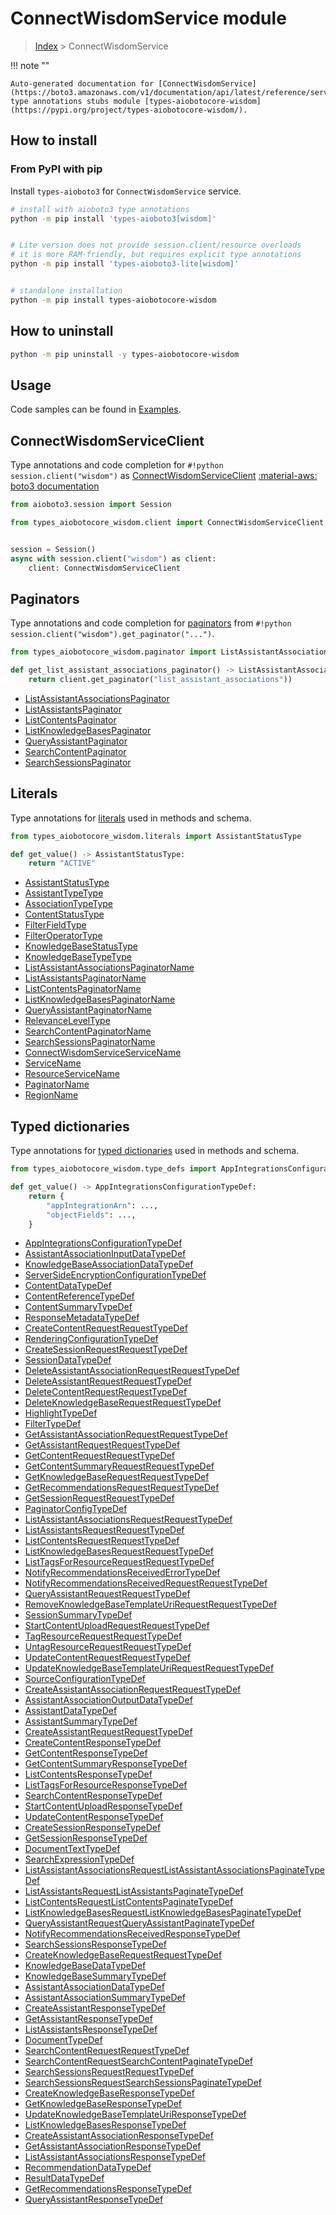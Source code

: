 # ConnectWisdomService module

> [Index](../README.md) > ConnectWisdomService


!!! note ""

    Auto-generated documentation for [ConnectWisdomService](https://boto3.amazonaws.com/v1/documentation/api/latest/reference/services/wisdom.html#ConnectWisdomService)
    type annotations stubs module [types-aiobotocore-wisdom](https://pypi.org/project/types-aiobotocore-wisdom/).

## How to install



### From PyPI with pip

Install `types-aioboto3` for `ConnectWisdomService` service.

```bash
# install with aioboto3 type annotations
python -m pip install 'types-aioboto3[wisdom]'


# Lite version does not provide session.client/resource overloads
# it is more RAM-friendly, but requires explicit type annotations
python -m pip install 'types-aioboto3-lite[wisdom]'


# standalone installation
python -m pip install types-aiobotocore-wisdom
```



## How to uninstall

```bash
python -m pip uninstall -y types-aiobotocore-wisdom
```

## Usage

Code samples can be found in [Examples](./usage.md).

## ConnectWisdomServiceClient

Type annotations and code completion for  `#!python session.client("wisdom")` as [ConnectWisdomServiceClient](./client.md)
[:material-aws: boto3 documentation](https://boto3.amazonaws.com/v1/documentation/api/latest/reference/services/wisdom.html#ConnectWisdomService.Client)

```python title="Usage example"
from aioboto3.session import Session

from types_aiobotocore_wisdom.client import ConnectWisdomServiceClient


session = Session()
async with session.client("wisdom") as client:
    client: ConnectWisdomServiceClient
```


## Paginators

Type annotations and code completion for
[paginators](./paginators.md)
from `#!python session.client("wisdom").get_paginator("...")`.

```python title="Usage example"
from types_aiobotocore_wisdom.paginator import ListAssistantAssociationsPaginator

def get_list_assistant_associations_paginator() -> ListAssistantAssociationsPaginator:
    return client.get_paginator("list_assistant_associations"))
```

- [ListAssistantAssociationsPaginator](./paginators.md#listassistantassociationspaginator)
- [ListAssistantsPaginator](./paginators.md#listassistantspaginator)
- [ListContentsPaginator](./paginators.md#listcontentspaginator)
- [ListKnowledgeBasesPaginator](./paginators.md#listknowledgebasespaginator)
- [QueryAssistantPaginator](./paginators.md#queryassistantpaginator)
- [SearchContentPaginator](./paginators.md#searchcontentpaginator)
- [SearchSessionsPaginator](./paginators.md#searchsessionspaginator)








## Literals

Type annotations for [literals](./literals.md) used in methods and schema.

```python title="Usage example"
from types_aiobotocore_wisdom.literals import AssistantStatusType

def get_value() -> AssistantStatusType:
    return "ACTIVE"
```

- [AssistantStatusType](./literals.md#assistantstatustype)
- [AssistantTypeType](./literals.md#assistanttypetype)
- [AssociationTypeType](./literals.md#associationtypetype)
- [ContentStatusType](./literals.md#contentstatustype)
- [FilterFieldType](./literals.md#filterfieldtype)
- [FilterOperatorType](./literals.md#filteroperatortype)
- [KnowledgeBaseStatusType](./literals.md#knowledgebasestatustype)
- [KnowledgeBaseTypeType](./literals.md#knowledgebasetypetype)
- [ListAssistantAssociationsPaginatorName](./literals.md#listassistantassociationspaginatorname)
- [ListAssistantsPaginatorName](./literals.md#listassistantspaginatorname)
- [ListContentsPaginatorName](./literals.md#listcontentspaginatorname)
- [ListKnowledgeBasesPaginatorName](./literals.md#listknowledgebasespaginatorname)
- [QueryAssistantPaginatorName](./literals.md#queryassistantpaginatorname)
- [RelevanceLevelType](./literals.md#relevanceleveltype)
- [SearchContentPaginatorName](./literals.md#searchcontentpaginatorname)
- [SearchSessionsPaginatorName](./literals.md#searchsessionspaginatorname)
- [ConnectWisdomServiceServiceName](./literals.md#connectwisdomserviceservicename)
- [ServiceName](./literals.md#servicename)
- [ResourceServiceName](./literals.md#resourceservicename)
- [PaginatorName](./literals.md#paginatorname)
- [RegionName](./literals.md#regionname)




## Typed dictionaries

Type annotations for [typed dictionaries](./type_defs.md) used in methods and schema.

```python title="Usage example"
from types_aiobotocore_wisdom.type_defs import AppIntegrationsConfigurationTypeDef

def get_value() -> AppIntegrationsConfigurationTypeDef:
    return {
        "appIntegrationArn": ...,
        "objectFields": ...,
    }
```

- [AppIntegrationsConfigurationTypeDef](./type_defs.md#appintegrationsconfigurationtypedef)
- [AssistantAssociationInputDataTypeDef](./type_defs.md#assistantassociationinputdatatypedef)
- [KnowledgeBaseAssociationDataTypeDef](./type_defs.md#knowledgebaseassociationdatatypedef)
- [ServerSideEncryptionConfigurationTypeDef](./type_defs.md#serversideencryptionconfigurationtypedef)
- [ContentDataTypeDef](./type_defs.md#contentdatatypedef)
- [ContentReferenceTypeDef](./type_defs.md#contentreferencetypedef)
- [ContentSummaryTypeDef](./type_defs.md#contentsummarytypedef)
- [ResponseMetadataTypeDef](./type_defs.md#responsemetadatatypedef)
- [CreateContentRequestRequestTypeDef](./type_defs.md#createcontentrequestrequesttypedef)
- [RenderingConfigurationTypeDef](./type_defs.md#renderingconfigurationtypedef)
- [CreateSessionRequestRequestTypeDef](./type_defs.md#createsessionrequestrequesttypedef)
- [SessionDataTypeDef](./type_defs.md#sessiondatatypedef)
- [DeleteAssistantAssociationRequestRequestTypeDef](./type_defs.md#deleteassistantassociationrequestrequesttypedef)
- [DeleteAssistantRequestRequestTypeDef](./type_defs.md#deleteassistantrequestrequesttypedef)
- [DeleteContentRequestRequestTypeDef](./type_defs.md#deletecontentrequestrequesttypedef)
- [DeleteKnowledgeBaseRequestRequestTypeDef](./type_defs.md#deleteknowledgebaserequestrequesttypedef)
- [HighlightTypeDef](./type_defs.md#highlighttypedef)
- [FilterTypeDef](./type_defs.md#filtertypedef)
- [GetAssistantAssociationRequestRequestTypeDef](./type_defs.md#getassistantassociationrequestrequesttypedef)
- [GetAssistantRequestRequestTypeDef](./type_defs.md#getassistantrequestrequesttypedef)
- [GetContentRequestRequestTypeDef](./type_defs.md#getcontentrequestrequesttypedef)
- [GetContentSummaryRequestRequestTypeDef](./type_defs.md#getcontentsummaryrequestrequesttypedef)
- [GetKnowledgeBaseRequestRequestTypeDef](./type_defs.md#getknowledgebaserequestrequesttypedef)
- [GetRecommendationsRequestRequestTypeDef](./type_defs.md#getrecommendationsrequestrequesttypedef)
- [GetSessionRequestRequestTypeDef](./type_defs.md#getsessionrequestrequesttypedef)
- [PaginatorConfigTypeDef](./type_defs.md#paginatorconfigtypedef)
- [ListAssistantAssociationsRequestRequestTypeDef](./type_defs.md#listassistantassociationsrequestrequesttypedef)
- [ListAssistantsRequestRequestTypeDef](./type_defs.md#listassistantsrequestrequesttypedef)
- [ListContentsRequestRequestTypeDef](./type_defs.md#listcontentsrequestrequesttypedef)
- [ListKnowledgeBasesRequestRequestTypeDef](./type_defs.md#listknowledgebasesrequestrequesttypedef)
- [ListTagsForResourceRequestRequestTypeDef](./type_defs.md#listtagsforresourcerequestrequesttypedef)
- [NotifyRecommendationsReceivedErrorTypeDef](./type_defs.md#notifyrecommendationsreceivederrortypedef)
- [NotifyRecommendationsReceivedRequestRequestTypeDef](./type_defs.md#notifyrecommendationsreceivedrequestrequesttypedef)
- [QueryAssistantRequestRequestTypeDef](./type_defs.md#queryassistantrequestrequesttypedef)
- [RemoveKnowledgeBaseTemplateUriRequestRequestTypeDef](./type_defs.md#removeknowledgebasetemplateurirequestrequesttypedef)
- [SessionSummaryTypeDef](./type_defs.md#sessionsummarytypedef)
- [StartContentUploadRequestRequestTypeDef](./type_defs.md#startcontentuploadrequestrequesttypedef)
- [TagResourceRequestRequestTypeDef](./type_defs.md#tagresourcerequestrequesttypedef)
- [UntagResourceRequestRequestTypeDef](./type_defs.md#untagresourcerequestrequesttypedef)
- [UpdateContentRequestRequestTypeDef](./type_defs.md#updatecontentrequestrequesttypedef)
- [UpdateKnowledgeBaseTemplateUriRequestRequestTypeDef](./type_defs.md#updateknowledgebasetemplateurirequestrequesttypedef)
- [SourceConfigurationTypeDef](./type_defs.md#sourceconfigurationtypedef)
- [CreateAssistantAssociationRequestRequestTypeDef](./type_defs.md#createassistantassociationrequestrequesttypedef)
- [AssistantAssociationOutputDataTypeDef](./type_defs.md#assistantassociationoutputdatatypedef)
- [AssistantDataTypeDef](./type_defs.md#assistantdatatypedef)
- [AssistantSummaryTypeDef](./type_defs.md#assistantsummarytypedef)
- [CreateAssistantRequestRequestTypeDef](./type_defs.md#createassistantrequestrequesttypedef)
- [CreateContentResponseTypeDef](./type_defs.md#createcontentresponsetypedef)
- [GetContentResponseTypeDef](./type_defs.md#getcontentresponsetypedef)
- [GetContentSummaryResponseTypeDef](./type_defs.md#getcontentsummaryresponsetypedef)
- [ListContentsResponseTypeDef](./type_defs.md#listcontentsresponsetypedef)
- [ListTagsForResourceResponseTypeDef](./type_defs.md#listtagsforresourceresponsetypedef)
- [SearchContentResponseTypeDef](./type_defs.md#searchcontentresponsetypedef)
- [StartContentUploadResponseTypeDef](./type_defs.md#startcontentuploadresponsetypedef)
- [UpdateContentResponseTypeDef](./type_defs.md#updatecontentresponsetypedef)
- [CreateSessionResponseTypeDef](./type_defs.md#createsessionresponsetypedef)
- [GetSessionResponseTypeDef](./type_defs.md#getsessionresponsetypedef)
- [DocumentTextTypeDef](./type_defs.md#documenttexttypedef)
- [SearchExpressionTypeDef](./type_defs.md#searchexpressiontypedef)
- [ListAssistantAssociationsRequestListAssistantAssociationsPaginateTypeDef](./type_defs.md#listassistantassociationsrequestlistassistantassociationspaginatetypedef)
- [ListAssistantsRequestListAssistantsPaginateTypeDef](./type_defs.md#listassistantsrequestlistassistantspaginatetypedef)
- [ListContentsRequestListContentsPaginateTypeDef](./type_defs.md#listcontentsrequestlistcontentspaginatetypedef)
- [ListKnowledgeBasesRequestListKnowledgeBasesPaginateTypeDef](./type_defs.md#listknowledgebasesrequestlistknowledgebasespaginatetypedef)
- [QueryAssistantRequestQueryAssistantPaginateTypeDef](./type_defs.md#queryassistantrequestqueryassistantpaginatetypedef)
- [NotifyRecommendationsReceivedResponseTypeDef](./type_defs.md#notifyrecommendationsreceivedresponsetypedef)
- [SearchSessionsResponseTypeDef](./type_defs.md#searchsessionsresponsetypedef)
- [CreateKnowledgeBaseRequestRequestTypeDef](./type_defs.md#createknowledgebaserequestrequesttypedef)
- [KnowledgeBaseDataTypeDef](./type_defs.md#knowledgebasedatatypedef)
- [KnowledgeBaseSummaryTypeDef](./type_defs.md#knowledgebasesummarytypedef)
- [AssistantAssociationDataTypeDef](./type_defs.md#assistantassociationdatatypedef)
- [AssistantAssociationSummaryTypeDef](./type_defs.md#assistantassociationsummarytypedef)
- [CreateAssistantResponseTypeDef](./type_defs.md#createassistantresponsetypedef)
- [GetAssistantResponseTypeDef](./type_defs.md#getassistantresponsetypedef)
- [ListAssistantsResponseTypeDef](./type_defs.md#listassistantsresponsetypedef)
- [DocumentTypeDef](./type_defs.md#documenttypedef)
- [SearchContentRequestRequestTypeDef](./type_defs.md#searchcontentrequestrequesttypedef)
- [SearchContentRequestSearchContentPaginateTypeDef](./type_defs.md#searchcontentrequestsearchcontentpaginatetypedef)
- [SearchSessionsRequestRequestTypeDef](./type_defs.md#searchsessionsrequestrequesttypedef)
- [SearchSessionsRequestSearchSessionsPaginateTypeDef](./type_defs.md#searchsessionsrequestsearchsessionspaginatetypedef)
- [CreateKnowledgeBaseResponseTypeDef](./type_defs.md#createknowledgebaseresponsetypedef)
- [GetKnowledgeBaseResponseTypeDef](./type_defs.md#getknowledgebaseresponsetypedef)
- [UpdateKnowledgeBaseTemplateUriResponseTypeDef](./type_defs.md#updateknowledgebasetemplateuriresponsetypedef)
- [ListKnowledgeBasesResponseTypeDef](./type_defs.md#listknowledgebasesresponsetypedef)
- [CreateAssistantAssociationResponseTypeDef](./type_defs.md#createassistantassociationresponsetypedef)
- [GetAssistantAssociationResponseTypeDef](./type_defs.md#getassistantassociationresponsetypedef)
- [ListAssistantAssociationsResponseTypeDef](./type_defs.md#listassistantassociationsresponsetypedef)
- [RecommendationDataTypeDef](./type_defs.md#recommendationdatatypedef)
- [ResultDataTypeDef](./type_defs.md#resultdatatypedef)
- [GetRecommendationsResponseTypeDef](./type_defs.md#getrecommendationsresponsetypedef)
- [QueryAssistantResponseTypeDef](./type_defs.md#queryassistantresponsetypedef)


